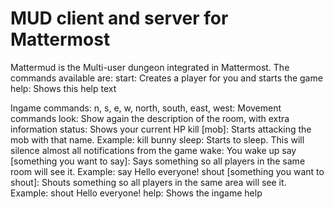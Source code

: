 # MUD client and server for Mattermost

Mattermud is the Multi-user dungeon integrated in Mattermost. The commands available are:
	start: Creates a player for you and starts the game
	help: Shows this help text

Ingame commands:
	n, s, e, w, north, south, east, west: Movement commands
	look: Show again the description of the room, with extra information
	status: Shows your current HP
	kill [mob]: Starts attacking the mob with that name. Example: kill bunny
	sleep: Starts to sleep. This will silence almost all notifications from the game
	wake: You wake up
	say [something you want to say]: Says something so all players in the same room will see it. Example: say Hello everyone!
	shout [something you want to shout]: Shouts something so all players in the same area will see it. Example: shout Hello everyone!
	help: Shows the ingame help